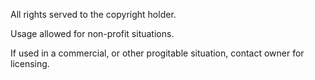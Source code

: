 All rights served to the copyright holder.

Usage allowed for non-profit situations.

If used in a commercial, or other progitable situation, contact owner for licensing.
